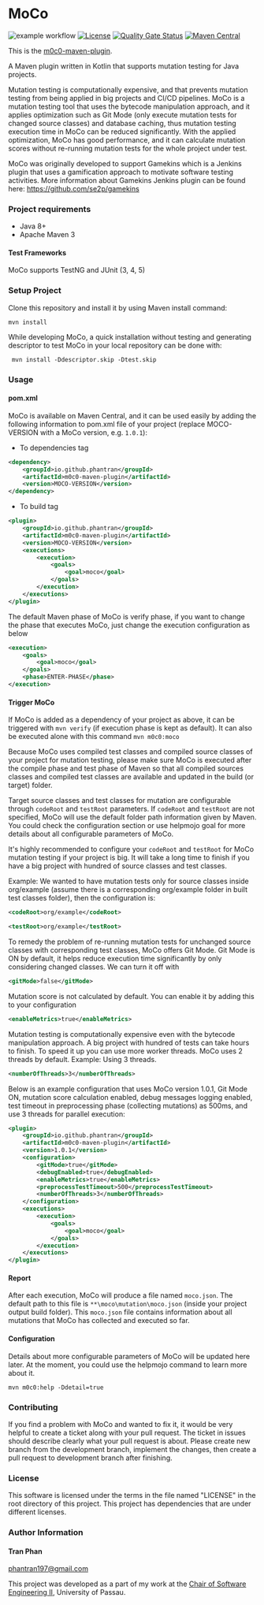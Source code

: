 # MoCo

![example workflow](https://github.com/phantran/moco/actions/workflows/actions.yml/badge.svg)
[![License](https://img.shields.io/badge/License-Apache%202.0-blue.svg)](https://opensource.org/licenses/Apache-2.0)
[![Quality Gate Status](https://sonarcloud.io/api/project_badges/measure?project=phantran_moco&metric=alert_status)](https://sonarcloud.io/dashboard?id=phantran_moco)
[![Maven Central](https://maven-badges.herokuapp.com/maven-central/io.github.phantran/m0c0-maven-plugin/badge.svg?style=plastic&gav=true)](https://maven-badges.herokuapp.com/maven-central/io.github.phantran/m0c0-maven-plugin)

This is the [m0c0-maven-plugin](http://).

A Maven plugin written in Kotlin that supports mutation testing for Java projects.

Mutation testing is computationally expensive, and that prevents mutation testing from being applied in 
big projects and CI/CD pipelines. MoCo is a mutation testing tool that uses the bytecode manipulation approach, and it applies optimization such as Git Mode (only execute mutation tests for changed source classes) and database caching, thus mutation testing execution time in MoCo can be reduced significantly.
With the applied optimization, MoCo has good performance, and it can calculate mutation scores without re-running mutation tests for the whole project under test.

MoCo was originally developed to support Gamekins which is a Jenkins plugin that uses a gamification
approach to motivate software testing activities. More information about Gamekins Jenkins plugin can be found here: https://github.com/se2p/gamekins


### Project requirements

- Java 8+
- Apache Maven 3

#### Test Frameworks
MoCo supports TestNG and JUnit (3, 4, 5)

### Setup Project

Clone this repository and install it by using Maven install command:

`mvn install`

While developing MoCo, a quick installation without testing and generating descriptor to test MoCo in your local repository can be done with:

` mvn install -Ddescriptor.skip -Dtest.skip`

### Usage

#### pom.xml

MoCo is available on Maven Central, and it can be used easily by adding the following information to 
pom.xml file of your project (replace MOCO-VERSION with a MoCo version, e.g. `1.0.1`):

- To dependencies tag
```xml
<dependency>
    <groupId>io.github.phantran</groupId>
    <artifactId>m0c0-maven-plugin</artifactId>
    <version>MOCO-VERSION</version>
</dependency>
```

- To build tag
```xml
<plugin>
    <groupId>io.github.phantran</groupId>
    <artifactId>m0c0-maven-plugin</artifactId>
    <version>MOCO-VERSION</version>
    <executions>
        <execution>
            <goals>
                <goal>moco</goal>
            </goals>
        </execution>
    </executions>
</plugin>
```

The default Maven phase of MoCo is verify phase, if you want to change the phase that executes MoCo, just change the execution 
configuration as below

```xml
<execution>
    <goals>
        <goal>moco</goal>
    </goals>
    <phase>ENTER-PHASE</phase>
</execution>
```

#### Trigger MoCo
If MoCo is added as a dependency of your project as above, it can be triggered with 
`mvn verify` (if execution phase is kept as default). It can also be executed alone with this command
`mvn m0c0:moco`

Because MoCo uses compiled test classes and compiled source classes of your project for mutation testing, please make
sure MoCo is executed after the compile phase and test phase of Maven so that all compiled sources classes and compiled test classes
are available and updated in the build (or target) folder.

Target source classes and test classes for mutation are configurable through `codeRoot` and `testRoot` parameters.
If `codeRoot` and `testRoot` are not specified, MoCo will use the default folder path information given by Maven. You
could check the configuration section or use helpmojo goal for more details about all configurable parameters of MoCo.

It's highly recommended to configure your `codeRoot` and `testRoot` for MoCo mutation testing if your project is big.
It will take a long time to finish if you have a big project with hundred of source classes and test classes. 

Example: We wanted to have mutation tests only for source classes inside org/example (assume there is 
 a corresponding org/example folder in built test classes folder), then the configuration is:
```xml
<codeRoot>org/example</codeRoot>
```
```xml
<testRoot>org/example</testRoot>
```
To remedy the problem of re-running mutation tests for unchanged source classes with 
corresponding test classes, MoCo offers Git Mode. Git Mode is ON by default, it helps reduce 
execution time significantly by only considering changed classes. We can turn it off with
```xml
<gitMode>false</gitMode>
```

Mutation score is not calculated by default. You can enable it by adding this to your configuration
```xml
<enableMetrics>true</enableMetrics>
```

Mutation testing is computationally expensive even with the bytecode manipulation approach. 
A big project with hundred of tests can take hours to finish. To speed it up you can use more worker threads. 
MoCo uses 2 threads by default.
Example: Using 3 threads.
```xml
<numberOfThreads>3</numberOfThreads>
```


Below is an example configuration that uses MoCo version 1.0.1, Git Mode ON, mutation score calculation enabled, 
debug messages logging enabled, test timeout in preprocessing phase (collecting mutations) as 500ms, 
and use 3 threads for parallel execution:

```xml
<plugin>
    <groupId>io.github.phantran</groupId>
    <artifactId>m0c0-maven-plugin</artifactId>
    <version>1.0.1</version>
    <configuration>
        <gitMode>true</gitMode>
        <debugEnabled>true</debugEnabled>
        <enableMetrics>true</enableMetrics>
        <preprocessTestTimeout>500</preprocessTestTimeout>
        <numberOfThreads>3</numberOfThreads>
    </configuration>
    <executions>
        <execution>
            <goals>
                <goal>moco</goal>
            </goals>
        </execution>
    </executions>
</plugin>
```

#### Report
After each execution, MoCo will produce a file named `moco.json`. The default path to this file is 
`**\moco\mutation\moco.json` (inside your project output build folder).
This `moco.json` file contains information about all mutations that MoCo has collected and executed so far.


#### Configuration 
Details about more configurable parameters of MoCo will be updated here later. At the moment, you could use
the helpmojo command to learn more about it.

`mvn m0c0:help -Ddetail=true`

### Contributing
If you find a problem with MoCo and wanted to fix it, it would be very helpful to create a ticket along with your pull request.
The ticket in issues should describe clearly what your pull request is about. Please create new branch from the 
development branch, implement the changes, then create a pull request to development branch after finishing.

### License

This software is licensed under the terms in the file named "LICENSE" in the root directory of this project. This
project has dependencies that are under different licenses.

### Author Information

#### Tran Phan
phantran197@gmail.com

This project was developed as a part of my work at the
[Chair of Software Engineering II](https://www.fim.uni-passau.de/lehrstuhl-fuer-software-engineering-ii/),
University of Passau.




